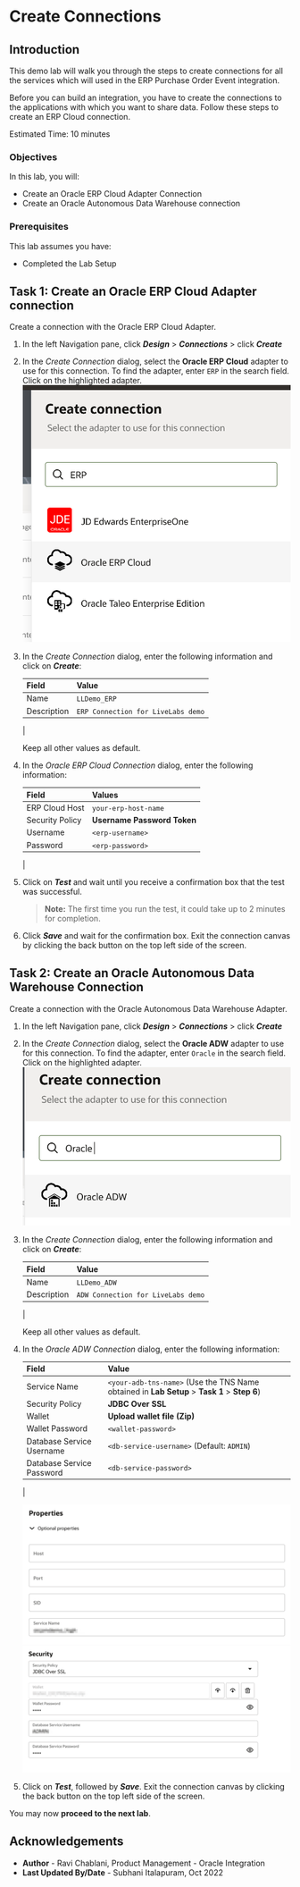 # Create Connections

## Introduction
This demo lab will walk you through the steps to create connections for all the services which will used in the ERP Purchase Order Event integration.

Before you can build an integration, you have to create the connections to the applications with which you want to share data. Follow these steps to create an ERP Cloud connection.


Estimated Time: 10 minutes

### Objectives
In this lab, you will:
- Create an Oracle ERP Cloud Adapter Connection
- Create an Oracle Autonomous Data Warehouse connection

### Prerequisites
This lab assumes you have:
- Completed the Lab Setup


## Task 1: Create an Oracle ERP Cloud Adapter connection
Create a connection with the Oracle ERP Cloud Adapter.

1. In the left Navigation pane, click ***Design*** &gt; ***Connections*** &gt; click ***Create***
2. In the *Create Connection* dialog, select the **Oracle ERP Cloud** adapter to use for this connection. To find the adapter, enter `ERP` in the search field. Click on the highlighted adapter.
    ![Create ERP Cloud connection](images/create-erp-connection.png)

4. In the *Create Connection* dialog, enter the following information and click on ***Create***:

    | **Field**        | **Value**          |       
    | --- | ----------- |
    | Name         | `LLDemo_ERP`       |
    | Description  | `ERP Connection for LiveLabs demo` |
    |

    Keep all other values as default.

5. In the *Oracle ERP Cloud Connection* dialog, enter the following information:

    | **Field**  | **Values** |
    |---|---|
    |ERP Cloud Host | `your-erp-host-name` |
    |Security Policy | **Username Password Token**|
    |Username | `<erp-username>`|
    |Password | `<erp-password>`|
    |

6. Click on ***Test*** and wait until you receive a
confirmation box that the test was successful.

    > **Note:**  The first time you run the test, it could take up to 2 minutes for completion.

7. Click ***Save*** and wait for the confirmation box. Exit the connection canvas by clicking the back button on the top left side of the screen.



## Task 2: Create an Oracle Autonomous Data Warehouse Connection
Create a connection with the Oracle Autonomous Data Warehouse Adapter.

1. In the left Navigation pane, click ***Design*** &gt; ***Connections*** &gt; click ***Create***

2. In the *Create Connection* dialog, select the **Oracle ADW** adapter to use for this connection. To find the adapter, enter `Oracle` in the search field. Click on the highlighted adapter.
    ![Create ADW connection](images/create-adw-connection.png)

3. In the *Create Connection* dialog, enter the following information and click on ***Create***:

    | **Field**        | **Value**          |       
    | --- | ----------- |
    | Name         | `LLDemo_ADW`       |
    | Description  | `ADW Connection for LiveLabs demo` |
    |

    Keep all other values as default.

4. In the *Oracle ADW Connection* dialog, enter the following information:

    | **Field**  | **Value** |
    |---|---|
    |Service Name | `<your-adb-tns-name>` (Use the TNS Name obtained in **Lab Setup** &gt; **Task 1** &gt; **Step 6**) |
    |Security Policy | **JDBC Over SSL**|
    |Wallet | **Upload wallet file (Zip)** |
    |Wallet Password | `<wallet-password>`|
    |Database Service Username | `<db-service-username>` (Default: `ADMIN`)|
    |Database Service Password | `<db-service-password>` |
    |

    ![Configure ADW connection](images/configure-adw-connection.png)
    ![Configure ADW conn security](images/configure-adw-connection1.png)

5. Click on ***Test***, followed by ***Save***. Exit the connection canvas by clicking the back button on the top left side of the screen.


You may now **proceed to the next lab**.


## Acknowledgements
* **Author** - Ravi Chablani, Product Management - Oracle Integration
* **Last Updated By/Date** - Subhani Italapuram, Oct 2022
